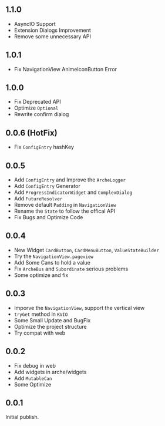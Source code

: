 ## 1.1.0

 - AsyncIO Support
 - Extension Dialogs Improvement
 - Remove some unnecessary API

## 1.0.1

 - Fix NavigationView AnimeIconButton Error

## 1.0.0

 - Fix Deprecated API
 - Optimize `Optional`
 - Rewrite confirm dialog

## 0.0.6 (HotFix)

 - Fix `ConfigEntry` hashKey

## 0.0.5

 - Add `ConfigEntry` and Improve the `ArcheLogger`
 - Add `ConfigEntry` Generator
 - Add `ProgressIndicatorWidget` and `ComplexDialog`
 - Add `FutureResolver`
 - Remove default `Padding` in `NavigationView`
 - Rename the `State` to follow the offical API
 - Fix Bugs and Optimize Code

## 0.0.4

 - New Widget `CardButton`, `CardMenuButton`, `ValueStateBuilder`
 - Try the `NavigationView.pageview`
 - Add Some Cans to hold a value
 - Fix `ArcheBus` and `Subordinate` serious problems
 - Some optimize and fix

## 0.0.3

 - Imporve the `NavigationView`, support the vertical view
 - `tryGet` method in `KVIO`
 - Some Small Update and BugFix
 - Optimize the project structure
 - Try compat with web

## 0.0.2

 - Fix debug in web
 - Add widgets in arche/widgets
 - Add `MutableCan`
 - Some Optimize

## 0.0.1

Initial publish.
